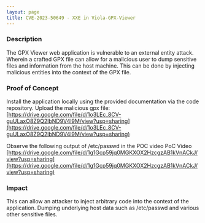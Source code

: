 ```yaml
---
layout: page
title: CVE-2023-50649 - XXE in Viola-GPX-Viewer 
---
```


### Description
The GPX Viewer web application is vulnerable to an external entity attack. Wherein a crafted GPX file can allow for a malicious user to dump sensitive files and information from the host machine. This can be done by injecting malicious entities into the context of the GPX file.

### Proof of Concept
Install the application locally using the provided documentation via the code repository.
Upload the malicious gpx file:
[https://drive.google.com/file/d/1o3LEc_8CV-guULaxO8Z9Q2lbND9V4l9M/view?usp=sharing](https://drive.google.com/file/d/1o3LEc_8CV-guULaxO8Z9Q2lbND9V4l9M/view?usp=sharing)

Observe the following output of /etc/passwd in the POC video
PoC Video
[https://drive.google.com/file/d/1g1Gcp59jq0MGKXOX2HzcgzAB1kVnACkJ/view?usp=sharing](https://drive.google.com/file/d/1g1Gcp59jq0MGKXOX2HzcgzAB1kVnACkJ/view?usp=sharing)

### Impact
This can allow an attacker to inject arbitrary code into the context of the application. Dumping underlying host data such as /etc/passwd and various other sensitive files.
